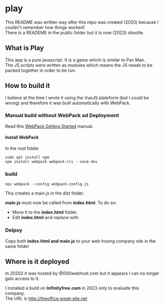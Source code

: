 # play

This README was written way after this repo was created (2020) because I couldn't remember how things worked!  
There is a READEME in the public folder but it is  now (2023) obsolte.  

## What is Play
This app is a pure javascript. It is a game  which is similar to Pac Man.  
The JS scripts were written as modules which means the JS needs to be packed together in order to be run.  

## How to build it

I believe at the time I wrote it using the VueJS plateform (but I could be wrong) and therefore it was built automatically with WebPack.

### Manual build without WebPack ad Deployment

Read this [WebPack Getting Started](https://webpack.js.org/guides/getting-started/) manual.
 
 #### Install WebPack
 In the root folder
 
 ```
sudo apt install npm
npm install webpack webpack-cli --save-dev
```

### build

 ```
npx webpack --config webpack.config.js
```
This creates a main.js in the dist folder.  

**main.js** must now be called from **index.html**. To do so:
* Move it to the **index.html** folder.
* Edit **index.html** and replace <script type="module" src="./src/index.js"></script>  with <script  src="./main.js"></script>


### Delpoy
Copy both **index.html and main.js** to your web hosing company site in the same folder 

## Where is it deployed
In 20202 it was hosted by @000webhost.com but it appears I can no longer gain access to it.  

I installed a build on **Infinityfree.com** in 2023 only to evaluate this company.  
The URL is http://theoffice.great-site.net



